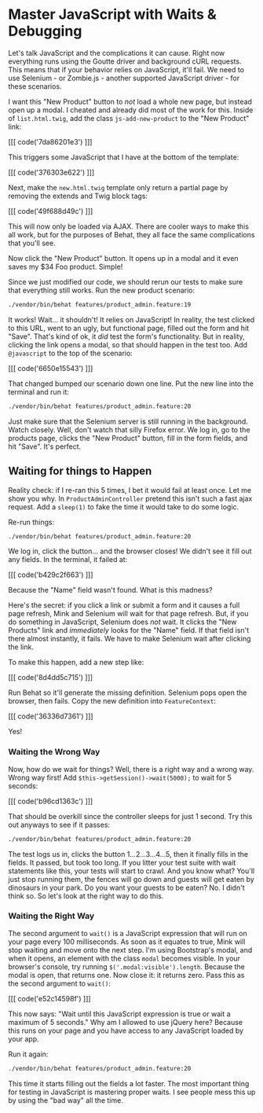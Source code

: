 # Master JavaScript with Waits & Debugging

Let's talk JavaScript and the complications it can cause. Right now everything runs
using the Goutte driver and background cURL requests. This means that if your behavior
relies on JavaScript, it'll fail. We need to use Selenium - or Zombie.js - another
supported JavaScript driver - for these scenarios.

I want this "New Product" button to *not* load a whole new page, but instead open up
a modal. I cheated and already did most of the work for this. Inside of `list.html.twig`,
add the class `js-add-new-product` to the "New Product" link:

[[[ code('7da86201e3') ]]]

This triggers some JavaScript that I have at the bottom of the template:

[[[ code('376303e622') ]]]

Next, make the `new.html.twig` template only return a partial page by removing
the extends and Twig block tags:

[[[ code('49f688d49c') ]]]

This will now only be loaded via AJAX. There are cooler ways to make this all work,
but for the purposes of Behat, they all face the same complications that you'll see.

Now click the "New Product" button. It opens up in a modal and it even saves my $34
Foo product. Simple!

Since we just modified our code, we should rerun our tests to make sure that everything
still works. Run the new product scenario:

```bash
./vendor/bin/behat features/product_admin.feature:19
```

It works! Wait... it shouldn't! It relies on JavaScript! In reality, the test clicked
to this URL, went to an ugly, but functional page, filled out the form and hit "Save".
That's kind of ok, it *did* test the form's functionality. But in reality, clicking
the link opens a modal, so that should happen in the test too. Add `@javascript`
to the top of the scenario:

[[[ code('6650e15543') ]]]

That changed bumped our scenario down one line. Put the new line into the terminal
and run it:

```bash
./vendor/bin/behat features/product_admin.feature:20
```

Just make sure that the Selenium server is still running in the background. Watch
closely. Well, don't watch that silly Firefox error. We log in, go to the products
page, clicks the "New Product" button, fill in the form fields, and hit "Save". It's
perfect.

## Waiting for things to Happen

Reality check: if I re-ran this 5 times, I bet it would fail at least once. Let me
show you why. In `ProductAdminController` pretend this isn't such a fast ajax request.
Add a `sleep(1)` to fake the time it would take to do some logic.

Re-run things:

```bash
./vendor/bin/behat features/product_admin.feature:20
```

We log in, click the button... and the browser closes! We didn't see it fill out
any fields. In the terminal, it failed at:

[[[ code('b429c2f663') ]]]

Because the "Name" field wasn't found. What is this madness?

Here's the secret: if you click a link or submit a form and it causes a full page
refresh, Mink and Selenium will wait for that page refresh. But, if you do something
in JavaScript, Selenium does *not* wait. It clicks the "New Products" link and *immediately*
looks for the "Name" field. If that field isn't there almost instantly, it fails.
We have to make Selenium wait after clicking the link.

To make this happen, add a new step like:

[[[ code('8d4dd5c715') ]]]

Run Behat so it'll generate the missing definition. Selenium pops open the browser,
then fails. Copy the new definition into `FeatureContext`:

[[[ code('36336d7361') ]]]

Yes!

### Waiting the Wrong Way

Now, how do we wait for things? Well, there is a right way and a wrong way. Wrong
way first! Add `$this->getSession()->wait(5000);` to wait for 5 seconds:

[[[ code('b96cd1363c') ]]]

That should be overkill since the controller sleeps for just 1 second. Try this out
anyways to see if it passes:

```bash
./vendor/bin/behat features/product_admin.feature:20
```

The test logs us in, clicks the button 1...2...3...4...5, then it finally fills in
the fields. It passed, but took too long. If you litter your test suite with wait
statements like this, your tests will start to crawl. And you know what? You'll just
stop running them, the fences will go down and guests will get eaten by dinosaurs
in your park. Do you want your guests to be eaten? No. I didn't think so. So let's
look at the right way to do this. 

### Waiting the Right Way

The second argument to `wait()` is a JavaScript expression that will run on your page
every 100 milliseconds. As soon as it equates to true, Mink will stop waiting and
move onto the next step. I'm using Bootstrap's modal, and when it opens, an element
with the class `modal` becomes visible. In your browser's console, try running
`$('.modal:visible').length`. Because the modal is open, that returns one. Now close
it: it returns zero. Pass this as the second argument to `wait()`:

[[[ code('e52c14598f') ]]]

This now says: "Wait until this JavaScript expression is true or wait a maximum of
5 seconds." Why am I allowed to use jQuery here? Because this runs on your page and
you have access to any JavaScript loaded by your app.

Run it again:

```bash
./vendor/bin/behat features/product_admin.feature:20
```

This time it starts filling out the fields a lot faster. The most important thing
for testing in JavaScript is mastering proper waits. I see people mess this up by
using the "bad way" all the time.
